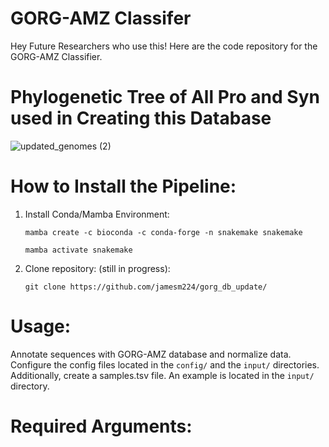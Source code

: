 # GORG-AMZ Classifer

Hey Future Researchers who use this! Here are the code repository for the GORG-AMZ Classifier.

# Phylogenetic Tree of All Pro and Syn used in Creating this Database
![updated_genomes (2)](https://github.com/jamesm224/gorg_db_update/assets/86495895/181bba39-b338-4553-97c3-8a7f553ec7fa)

# How to Install the Pipeline:

1. Install Conda/Mamba Environment:

       mamba create -c bioconda -c conda-forge -n snakemake snakemake
   
       mamba activate snakemake

2. Clone repository: (still in progress):

       git clone https://github.com/jamesm224/gorg_db_update/

# Usage:
Annotate sequences with GORG-AMZ database and normalize data. Configure the config files located in the ```config/``` and the ```input/``` directories. Additionally, create a samples.tsv file. An example is located in the ```input/``` directory.

# Required Arguments:

     

